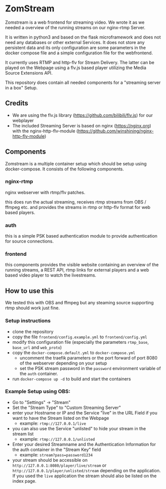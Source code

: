 # ZomStream
Zomstream is a web frontend for streaming video. We wrote it as we needed a overview of the running streams on our nginx-rtmp Server.

It is written in python3 and based on the flask microframework and does not need any databases or other external Services. It does not store any persistent data and its only configuration are some parameters in the docker compose file and a simple configuration file for the webfrontend.

It currently uses RTMP and http-flv for Stream Delivery. The latter can be played on the Webpage using a flv.js based player utilizing the Media Source Extensions API.

This repository does contain all needed components for a "streaming server in a box" Setup.

## Credits
 * We are using the flv.js library (https://github.com/bilibili/flv.js) for our webplayer
 * The included Streaming Server is based on nginx (https://nginx.org) with the nginx-http-flv-module (https://github.com/winshining/nginx-http-flv-module)

## Components
Zomstream is a multiple container setup which should be setup using docker-compose. It consists of the following components.

### nginx-rtmp
nginx webserver with rtmp/flv patches.

this does run the actual streaming, receives rtmp streams from OBS / ffmpeg etc. and provides the streams in rtmp or http-flv format for web based players.

### auth
this is a simple PSK based authentication module to provide authentication for source connections.

### frontend
this components provides the visible website containing an overview of the running streams, a REST API,  rtmp links for external players and a web based video player to watch the livestreams.

## How to use this
We tested this with OBS and ffmpeg but any steaming source supporting rtmp should work just fine.

### Setup instructions
* clone the repository
* copy the file `frontend/config.example.yml` to `frontend/config.yml`
* modify this configuration file (especially the parameters `rtmp_base`, `base_url` and `web_proto`)
* copy the `docker-compose.default.yml` to `docker-compose.yml`
  * uncomment the traefik parameters or the port forward of port 8080 of the webserver depending on your setup
  * set the PSK stream password in the `password` environment variable of the `auth` container.
* run `docker-compose up -d` to build and start the containers


### Example Setup using OBS:
* Go to "Settings" -> "Stream"
* Set the "Stream Type" to "Custom Streaming Server"
* enter your Hostname or IP and the Service "live" in the URL Field if you want to have the Stream listed on the Webpage
  * example: `rtmp://127.0.0.1/live`
* you can also use the Service "unlisted" to hide your stream in the stream list
  * example: `rtmp://127.0.0.1/unlisted`
* Enter your desired Streamname and the Authentication Information for the auth container in the "Stream Key" field
  * example: `stream?pass=password1234`
* your stream should be accessible on `http://127.0.0.1:8080/player/live/stream` or `http://127.0.0.1/player/unlisted/stream` depending on the application. If you used the `live` application the stream should also be listed on the index page.

